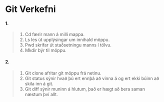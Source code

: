# Git Verkefni
#### 1.
> 1. Cd færir mann á milli mappa.
> 2. Ls les út upplýsingar um innihald möppu.
> 3. Pwd skrifar út staðsetningu manns í tölvu.
> 4. Mkdir býr til möppu.
#### 2.
> 1. Git clone afritar git möppu frá netinu.
> 2. Git status sýnir hvað þú ert ennþá að vinna á og ert ekki búinn að skila inn á git.
> 3. Git diff sýnir muninn á hlutum, það er hægt að bera saman næstum því allt.